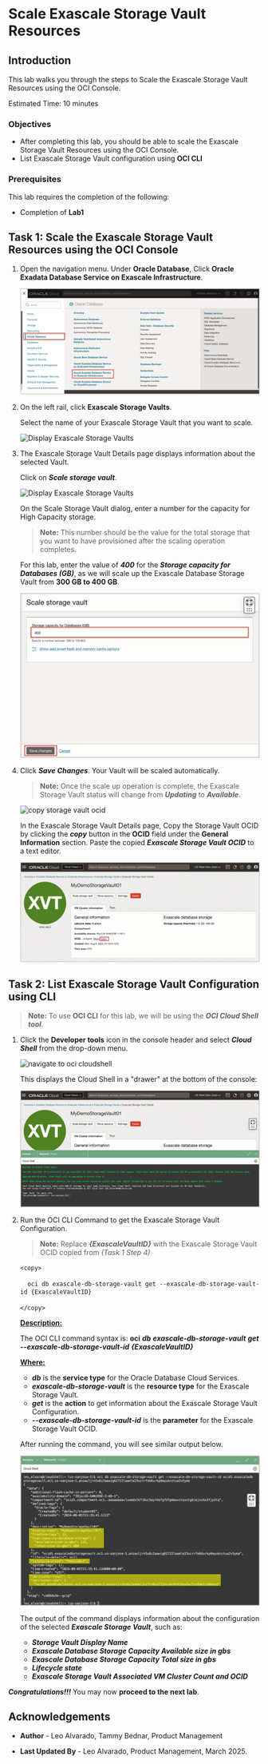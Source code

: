 


# Scale Exascale Storage Vault Resources


## Introduction

This lab walks you through the steps to Scale the Exascale Storage Vault Resources using the OCI Console.

Estimated Time: 10 minutes


### Objectives

-   After completing this lab, you should be able to scale the Exascale Storage Vault Resources using the OCI Console.
-   List Exascale Storage Vault configuration using **OCI CLI**


### Prerequisites

This lab requires the completion of the following:

* Completion of **Lab1**


## Task 1: Scale the Exascale Storage Vault Resources using the OCI Console

1. Open the navigation menu. Under **Oracle Database**, Click **Oracle Exadata Database Service on Exascale Infrastructure**.
   
   ![navigate oci console](./images/navigateocimenu.png " ")

2. On the left rail, click **Exascale Storage Vaults**. 
   
   Select the name of your Exascale Storage Vault that you want to scale. 

   ![Display Exascale Storage Vaults](./images/exascale-storage-vault-list.png "Display Exascale Storage Vaults")
    
3. The Exascale Storage Vault Details page displays information about the selected Vault. 
   
   Click on ***Scale storage vault***.

   ![Display Exascale Storage Vaults](./images/exascale-storage-vault-details-page.png "Display Exascale Storage Vaults")

   On the Scale Storage Vault dialog, enter a number for the capacity for High Capacity storage. 
      >**Note:** This number should be the value for the total storage that you want to have provisioned after the scaling operation completes.
   
   

   For this lab, enter the value of ***400*** for the ***Storage capacity for Databases (GB)***, as we will scale up the Exascale Database Storage Vault from **300 GB to 400 GB**.

   ![Scale Exascale Database Storage Vault](./images/scale-up-storage-vault.png "Scale Exascale Database Storage Vault")

4. Click ***Save Changes***. Your Vault will be scaled automatically. 
   
      >**Note:** Once the scale up operation is complete, the Exascale Storage Vault status will change from ***Updating*** to ***Available***.

   ![copy storage vault ocid](./images/scale-up-storage-vault-updating.png "copy storage vault ocid")

   In the Exascale Storage Vault Details page, Copy the Storage Vault OCID by clicking the ***copy*** button in the **OCID** field under the **General Information** section. 
   Paste the copied ***Exascale Storage Vault OCID*** to a text editor.

   ![copy storage vault ocid](./images/scale-up-storage-vault-available.png "copy storage vault ocid")

## Task 2: List Exascale Storage Vault Configuration using CLI

   >**Note:** To use **OCI CLI** for this lab, we will be using the ***OCI Cloud Shell tool***. 

1. Click the **Developer tools** icon in the console header and select ***Cloud Shell*** from the drop-down menu. 
   
   ![navigate to oci cloudshell](./images/cloudshell.png "navigate to oci cloudshell")

   This displays the Cloud Shell in a "drawer" at the bottom of the console:

   ![oci cloudshell launch](./images/cloudshelllaunch.png "oci cloudshell launch")

2. Run the OCI CLI Command to get the Exascale Storage Vault Configuration.

      >**Note:** Replace ***{ExascaleVaultID}*** with the Exascale Storage Vault OCID copied from *(Task 1 Step 4)*

    ```
    <copy>

      oci db exascale-db-storage-vault get --exascale-db-storage-vault-id {ExascaleVaultID}

    </copy>
    ```

   **<u>Description:</u>** 

   The OCI CLI command syntax is: **oci** ***db*** ***exascale-db-storage-vault*** ***get*** ***--exascale-db-storage-vault-id*** ***{ExascaleVaultID}***

   **<u>Where:</u>**

      * ***db*** is the **service type** for the Oracle Database Cloud Services.
      * ***exascale-db-storage-vault*** is the **resource type** for the Exascale Storage Vault.
      * ***get*** is the **action** to get information about the Exascale Storage Vault Configuration.
      * ***--exascale-db-storage-vault-id*** is the **parameter** for the Exascale Storage Vault OCID.

   After running the command, you will see similar output below.

   ![show storage vault details](./images/get-storage-vault-details.png "show storage vault details")

   The output of the command displays information about the configuration of the selected  ***Exascale Storage Vault***, such as:

      * ***Storage Vault Display Name***
      * ***Exascale Database Storage Capacity Available size in gbs***
      * ***Exascale Database Storage Capacity Total size in gbs***
      * ***Lifecycle state***
      * ***Exascale Storage Vault Associated VM Cluster Count and OCID***

***Congratulations!!!*** You may now **proceed to the next lab**.

## Acknowledgements

* **Author** - Leo Alvarado, Tammy Bednar, Product Management
  
* **Last Updated By** - Leo Alvarado, Product Management, March 2025.
